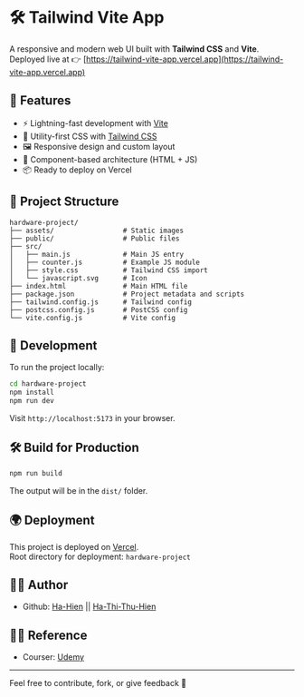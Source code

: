 # 🛠️ Tailwind Vite App

A responsive and modern web UI built with **Tailwind CSS** and **Vite**.  
Deployed live at 👉 [https://tailwind-vite-app.vercel.app](https://tailwind-vite-app.vercel.app)

## 🚀 Features

- ⚡️ Lightning-fast development with [Vite](https://vitejs.dev/)
- 🎨 Utility-first CSS with [Tailwind CSS](https://tailwindcss.com/)
- 🖼️ Responsive design and custom layout
- 🧩 Component-based architecture (HTML + JS)
- 📦 Ready to deploy on Vercel

## 📂 Project Structure

```
hardware-project/
├── assets/                 # Static images
├── public/                 # Public files
├── src/
│   ├── main.js             # Main JS entry
│   ├── counter.js          # Example JS module
│   ├── style.css           # Tailwind CSS import
│   └── javascript.svg      # Icon
├── index.html              # Main HTML file
├── package.json            # Project metadata and scripts
├── tailwind.config.js      # Tailwind config
├── postcss.config.js       # PostCSS config
└── vite.config.js          # Vite config
```

## 🧪 Development

To run the project locally:

```bash
cd hardware-project
npm install
npm run dev
```

Visit `http://localhost:5173` in your browser.

## 🛠️ Build for Production

```bash
npm run build
```

The output will be in the `dist/` folder.

## 🌍 Deployment

This project is deployed on [Vercel](https://vercel.com/).  
Root directory for deployment: `hardware-project`

## 🧑‍💻 Author

- Github: [Ha-Hien](https://github.com/Ha-Hien) || [Ha-Thi-Thu-Hien](https://github.com/HaThiThuHien)

## 🧑‍💻 Reference
- Courser: [Udemy](https://www.udemy.com/course/complete-tailwind-css-course-from-scratch-with-real-project/)

---

Feel free to contribute, fork, or give feedback 💬
